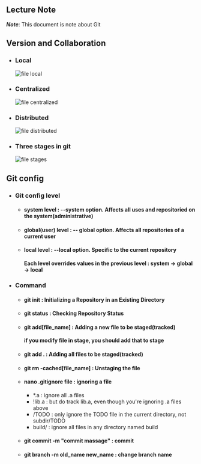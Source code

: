 ## Lecture Note

***Note***: This document is note about Git

## Version and Collaboration
- ### Local
  ![file local](https://velog.velcdn.com/images%2Fjhjeong00%2Fpost%2F488020b6-af3b-4f4c-b048-cc4fff0b4240%2FScreen%20Shot%202021-12-16%20at%203.09.30%20AM.png)
- ### Centralized
  ![file centralized](https://velog.velcdn.com/images%2Fjhjeong00%2Fpost%2F7dbe16d6-3efd-4b27-b1d8-a306e245fab1%2FScreen%20Shot%202021-12-16%20at%203.12.21%20AM.png)
- ### Distributed
  ![file distributed](https://velog.velcdn.com/images%2Fjhjeong00%2Fpost%2Ffc2d62e4-3c53-485b-9951-0dc12a0fdc38%2FScreen%20Shot%202021-12-16%20at%203.15.07%20AM.png)

- ### Three stages in git
  ![file stages](https://codetej.in/wp-content/uploads/2021/05/3-stage-architecture-of-GIt-1024x576.png)

## Git config
- ### Git config level
  - #### system level : --system option. Affects all uses and repositoried on the system(administrative)
  - #### global(user) level : -- global option. Affects all repositories of a current user
  - #### local level : --local option. Specific to the current repository
    **Each level overrides values in the previous level : system -> global -> local**

- ### Command
  - #### git init : Initializing a Repository in an Existing Directory
  - #### git status : Checking Repository Status
  - #### git add[file_name] : Adding a new file to be staged(tracked)
      **if you modify file in stage, you should add that to stage**
  - #### git add . : Adding all files to be staged(tracked)
  - #### git rm -cached[file_name] : Unstaging the file
  - #### nano .gitignore file : ignoring a file
    - *.a : ignore all .a files
    - !lib.a : but do track lib.a, even though you're ignoring .a files above
    - /TODO : only ignore the TODO file in the current directory, not subdir/TODO
    - build/ : ignore all files in any directory named build
  - #### git commit -m "commit massage" : commit
  - #### git branch -m old_name new_name : change branch name
